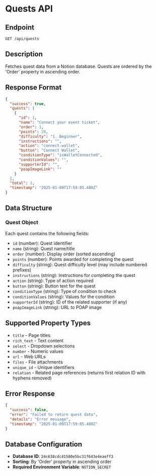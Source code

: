 # Quests API

## Endpoint
`GET /api/quests`

## Description
Fetches quest data from a Notion database. Quests are ordered by the 'Order' property in ascending order.

## Response Format

```json
{
  "success": true,
  "quests": [
    {
      "id": 1,
      "name": "Connect your event ticket",
      "order": 1,
      "points": 20,
      "difficulty": "1. Beginner",
      "instructions": "",
      "action": "connect-wallet",
      "button": "Connect Wallet",
      "conditionType": "isWalletConnected",
      "conditionValues": "",
      "supporterId": "",
      "poapImageLink": ""
    }
  ],
  "total": 1,
  "timestamp": "2025-01-09T17:59:05.480Z"
}
```

## Data Structure

### Quest Object
Each quest contains the following fields:

- `id` (number): Quest identifier
- `name` (string): Quest name/title
- `order` (number): Display order (sorted ascending)
- `points` (number): Points awarded for completing the quest
- `difficulty` (string): Quest difficulty level (may include numbered prefixes)
- `instructions` (string): Instructions for completing the quest
- `action` (string): Type of action required
- `button` (string): Button text for the quest
- `conditionType` (string): Type of condition to check
- `conditionValues` (string): Values for the condition
- `supporterId` (string): ID of the related supporter (if any)
- `poapImageLink` (string): URL to POAP image

## Supported Property Types
- `title` - Page titles
- `rich_text` - Text content
- `select` - Dropdown selections
- `number` - Numeric values
- `url` - Web URLs
- `files` - File attachments
- `unique_id` - Unique identifiers
- `relation` - Related page references (returns first relation ID with hyphens removed)

## Error Response
```json
{
  "success": false,
  "error": "Failed to return quest data",
  "details": "Error message",
  "timestamp": "2025-01-09T17:59:05.480Z"
}
```

## Database Configuration
- **Database ID**: `24c638cdc41580e5bc31f643e4eaeff3`
- **Sorting**: By 'Order' property in ascending order
- **Required Environment Variable**: `NOTION_SECRET`
